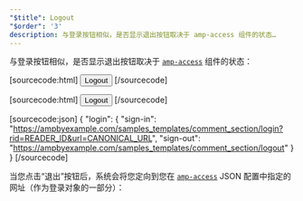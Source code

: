 ```yaml
---
"$title": Logout
"$order": '3'
description: 与登录按钮相似，是否显示退出按钮取决于 amp-access 组件的状态…
---
```


与登录按钮相似，是否显示退出按钮取决于 [`amp-access`](../../../../documentation/components/reference/amp-access.md) 组件的状态：

[sourcecode:html]
<button amp-access="loggedIn" amp-access-hide tabindex="0" on="tap:amp-access.login-sign-out" class="button-primary comment-button">Logout</button>
[/sourcecode]

[sourcecode:html] <button amp-access="loggedIn" amp-access-hide="" tabindex="0" on="tap:amp-access.login-sign-out" class="button-primary comment-button">Logout</button> [/sourcecode]

[sourcecode:json]
{
"login": {
  "sign-in": "https://ampbyexample.com/samples_templates/comment_section/login?rid=READER_ID&url=CANONICAL_URL",
  "sign-out": "https://ampbyexample.com/samples_templates/comment_section/logout"
  }
}
[/sourcecode]

当您点击“退出”按钮后，系统会将您定向到您在 [`amp-access`](../../../../documentation/components/reference/amp-access.md) JSON 配置中指定的网址（作为登录对象的一部分）：
